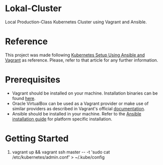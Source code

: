 # Lokal-Cluster
Local Production-Class Kubernetes Cluster using Vagrant and Ansible.

# Reference
This project was made following [Kubernetes Setup Using Ansible and Vagrant](https://kubernetes.io/blog/2019/03/15/kubernetes-setup-using-ansible-and-vagrant/) as reference. Please, refer to that article for any further information.

# Prerequisites
- Vagrant should be installed on your machine. Installation binaries can be found [here](https://www.vagrantup.com/downloads.html).
- Oracle VirtualBox can be used as a Vagrant provider or make use of similar providers as described in Vagrant's official [documentation](https://www.vagrantup.com/docs/providers/).
- Ansible should be installed in your machine. Refer to the [Ansible installation guide](https://docs.ansible.com/ansible/latest/installation_guide/intro_installation.html) for platform specific installation.

# Getting Started
1. vagrant up && vagrant ssh master -- -t 'sudo cat /etc/kubernetes/admin.conf' > ~/.kube/config